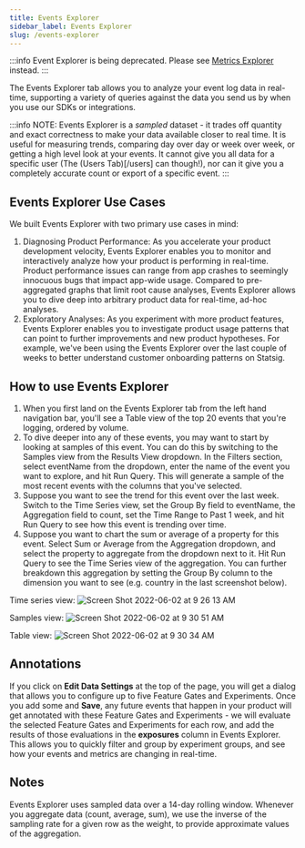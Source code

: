 ```yaml
---
title: Events Explorer
sidebar_label: Events Explorer
slug: /events-explorer
---
```

:::info
Event Explorer is being deprecated. Please see [Metrics Explorer](https://docs.statsig.com/mex) instead.
:::



The Events Explorer tab allows you to analyze your event log data in real-time, supporting a variety of queries against the data you send us by when you use our SDKs or integrations.

:::info
NOTE: Events Explorer is a *sampled* dataset - it trades off quantity and exact correctness to make your data available closer to real time.  It is useful for measuring trends, comparing day over day or week over week, or getting a high level look at your events.  It cannot give you all data for a specific user (The (Users Tab)[/users] can though!), nor can it give you a completely accurate count or export of a specific event.
:::

## Events Explorer Use Cases
We built Events Explorer with two primary use cases in mind:
1. Diagnosing Product Performance: As you accelerate your product development velocity, Events Explorer enables you to monitor and interactively analyze how your product is performing in real-time. Product performance issues can range from app crashes to seemingly innocuous bugs that impact app-wide usage. Compared to pre-aggregated graphs that limit root cause analyses, Events Explorer allows you to dive deep into arbitrary product data for real-time, ad-hoc analyses.
2. Exploratory Analyses: As you experiment with more product features, Events Explorer enables you to investigate product usage patterns that can point to further improvements and new product hypotheses. For example, we've been using the Events Explorer over the last couple of weeks to better understand customer onboarding patterns on Statsig.

## How to use Events Explorer
1. When you first land on the Events Explorer tab from the left hand navigation bar, you'll see a Table view of the top 20 events that you're logging, ordered by volume.
2. To dive deeper into any of these events, you may want to start by looking at samples of this event. You can do this by switching to the Samples view from the Results View dropdown. In the Filters section, select eventName from the dropdown, enter the name of the event you want to explore, and hit Run Query. This will generate a sample of the most recent events with the columns that you've selected.
3. Suppose you want to see the trend for this event over the last week. Switch to the Time Series view, set the Group By field to eventName, the Aggregation field to count, set the Time Range to Past 1 week, and hit Run Query to see how this event is trending over time.
4. Suppose you want to chart the sum or average of a property for this event. Select Sum or Average from the Aggregation dropdown, and select the property to aggregate from the dropdown next to it. Hit Run Query to see the Time Series view of the aggregation. You can further breakdown this aggregation by setting the Group By column to the dimension you want to see (e.g. country in the last screenshot below).

Time series view:
![Screen Shot 2022-06-02 at 9 26 13 AM](https://user-images.githubusercontent.com/88338316/171684227-cdce9072-b4b2-4ac3-8574-71f184ccbbc5.png)

Samples view:
![Screen Shot 2022-06-02 at 9 30 51 AM](https://user-images.githubusercontent.com/88338316/171684253-eab884ed-3e33-44b0-8e64-340338f01c07.png)

Table view:
![Screen Shot 2022-06-02 at 9 30 34 AM](https://user-images.githubusercontent.com/88338316/171684238-59e93285-7d61-4905-b684-22ef4928c1fc.png)

## Annotations
If you click on **Edit Data Settings** at the top of the page, you will get a dialog that allows you to configure up to five Feature Gates and Experiments. Once you add some and **Save**, any future events that happen in your product will get annotated with these Feature Gates and Experiments - we will evaluate the selected Feature Gates and Experiments for each row, and add the results of those evaluations in the **exposures** column in Events Explorer. This allows you to quickly filter and group by experiment groups, and see how your events and metrics are changing in real-time.

## Notes
Events Explorer uses sampled data over a 14-day rolling window. Whenever you aggregate data (count, average, sum), we use the inverse of the sampling rate for a given row as the weight, to provide approximate values of the aggregation.
